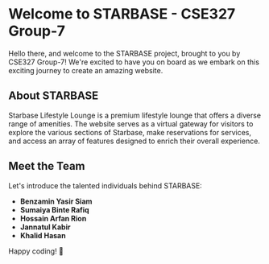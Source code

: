# Welcome to STARBASE - CSE327 Group-7

Hello there, and welcome to the STARBASE project, brought to you by CSE327 Group-7! We're excited to have you on board as we embark on this exciting journey to create an amazing website.

## About STARBASE
Starbase Lifestyle Lounge is a premium lifestyle lounge that offers a diverse range of amenities. The website serves as a virtual gateway for visitors to explore the various sections of Starbase, make reservations for services, and access an array of features designed to enrich their overall experience.

## Meet the Team
Let's introduce the talented individuals behind STARBASE:

- **Benzamin Yasir Siam**
- **Sumaiya Binte Rafiq**
- **Hossain Arfan Rion**
- **Jannatul Kabir**
- **Khalid Hasan**
  
Happy coding! 🚀

